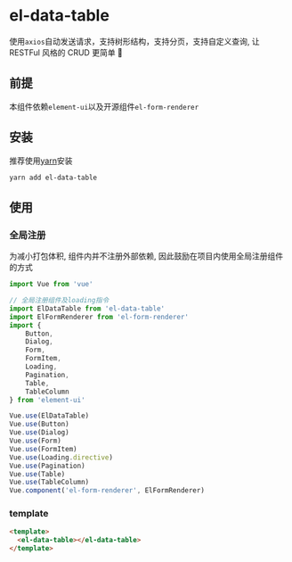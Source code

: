 # el-data-table

使用`axios`自动发送请求，支持树形结构，支持分页，支持自定义查询, 让 RESTFul 风格的 CRUD 更简单 👏

## 前提

本组件依赖`element-ui`以及开源组件`el-form-renderer`

## 安装

推荐使用[yarn](https://yarnpkg.com/en/docs/install#mac-stable)安装

```sh
yarn add el-data-table
```

## 使用

### 全局注册

为减小打包体积, 组件内并不注册外部依赖, 因此鼓励在项目内使用全局注册组件的方式

```js
import Vue from 'vue'

// 全局注册组件及loading指令
import ElDataTable from 'el-data-table'
import ElFormRenderer from 'el-form-renderer'
import {
    Button,
    Dialog,
    Form,
    FormItem,
    Loading,
    Pagination,
    Table,
    TableColumn
} from 'element-ui'

Vue.use(ElDataTable)
Vue.use(Button)
Vue.use(Dialog)
Vue.use(Form)
Vue.use(FormItem)
Vue.use(Loading.directive)
Vue.use(Pagination)
Vue.use(Table)
Vue.use(TableColumn)
Vue.component('el-form-renderer', ElFormRenderer)
```

### template

```html
<template>
  <el-data-table></el-data-table>
</template>
```


